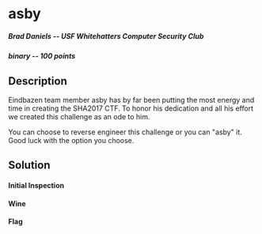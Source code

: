 # asby
##### Brad Daniels -- USF Whitehatters Computer Security Club
##### binary -- 100 points

## Description

Eindbazen team member asby has by far been putting the most energy and time in creating the SHA2017 CTF. To honor his dedication and all his effort we created this challenge as an ode to him.

You can choose to reverse engineer this challenge or you can "asby" it. Good luck with the option you choose.

## Solution

#### Initial Inspection

#### Wine

#### Flag
